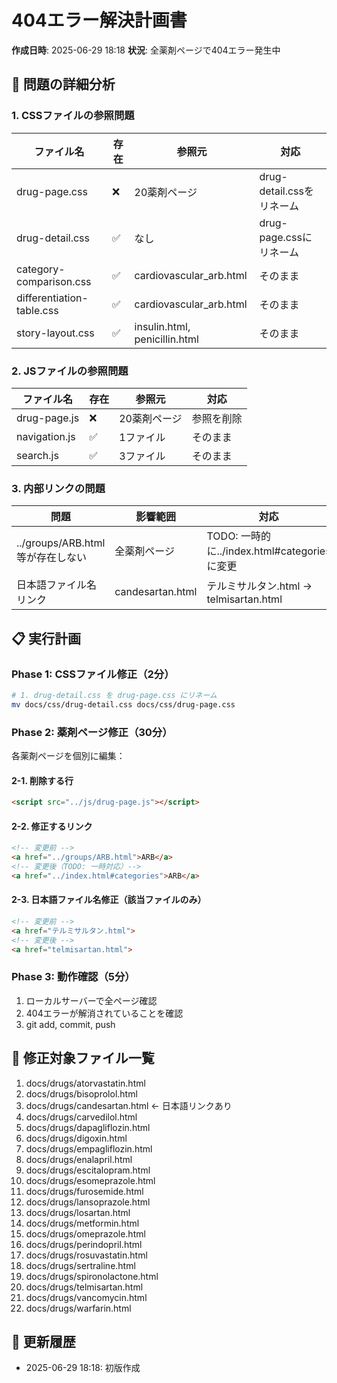 # 404エラー解決計画書
**作成日時**: 2025-06-29 18:18
**状況**: 全薬剤ページで404エラー発生中

## 🚨 問題の詳細分析

### 1. CSSファイルの参照問題
| ファイル名 | 存在 | 参照元 | 対応 |
|-----------|------|--------|------|
| drug-page.css | ❌ | 20薬剤ページ | drug-detail.cssをリネーム |
| drug-detail.css | ✅ | なし | drug-page.cssにリネーム |
| category-comparison.css | ✅ | cardiovascular_arb.html | そのまま |
| differentiation-table.css | ✅ | cardiovascular_arb.html | そのまま |
| story-layout.css | ✅ | insulin.html, penicillin.html | そのまま |

### 2. JSファイルの参照問題
| ファイル名 | 存在 | 参照元 | 対応 |
|-----------|------|--------|------|
| drug-page.js | ❌ | 20薬剤ページ | 参照を削除 |
| navigation.js | ✅ | 1ファイル | そのまま |
| search.js | ✅ | 3ファイル | そのまま |

### 3. 内部リンクの問題
| 問題 | 影響範囲 | 対応 |
|------|----------|------|
| ../groups/ARB.html等が存在しない | 全薬剤ページ | TODO: 一時的に../index.html#categoriesに変更 |
| 日本語ファイル名リンク | candesartan.html | テルミサルタン.html → telmisartan.html |

## 📋 実行計画

### Phase 1: CSSファイル修正（2分）
```bash
# 1. drug-detail.css を drug-page.css にリネーム
mv docs/css/drug-detail.css docs/css/drug-page.css
```

### Phase 2: 薬剤ページ修正（30分）
各薬剤ページを個別に編集：

#### 2-1. 削除する行
```html
<script src="../js/drug-page.js"></script>
```

#### 2-2. 修正するリンク
```html
<!-- 変更前 -->
<a href="../groups/ARB.html">ARB</a>
<!-- 変更後（TODO: 一時対応）-->
<a href="../index.html#categories">ARB</a>
```

#### 2-3. 日本語ファイル名修正（該当ファイルのみ）
```html
<!-- 変更前 -->
<a href="テルミサルタン.html">
<!-- 変更後 -->
<a href="telmisartan.html">
```

### Phase 3: 動作確認（5分）
1. ローカルサーバーで全ページ確認
2. 404エラーが解消されていることを確認
3. git add, commit, push

## 📝 修正対象ファイル一覧
1. docs/drugs/atorvastatin.html
2. docs/drugs/bisoprolol.html
3. docs/drugs/candesartan.html ← 日本語リンクあり
4. docs/drugs/carvedilol.html
5. docs/drugs/dapagliflozin.html
6. docs/drugs/digoxin.html
7. docs/drugs/empagliflozin.html
8. docs/drugs/enalapril.html
9. docs/drugs/escitalopram.html
10. docs/drugs/esomeprazole.html
11. docs/drugs/furosemide.html
12. docs/drugs/lansoprazole.html
13. docs/drugs/losartan.html
14. docs/drugs/metformin.html
15. docs/drugs/omeprazole.html
16. docs/drugs/perindopril.html
17. docs/drugs/rosuvastatin.html
18. docs/drugs/sertraline.html
19. docs/drugs/spironolactone.html
20. docs/drugs/telmisartan.html
21. docs/drugs/vancomycin.html
22. docs/drugs/warfarin.html

## 🔄 更新履歴
- 2025-06-29 18:18: 初版作成